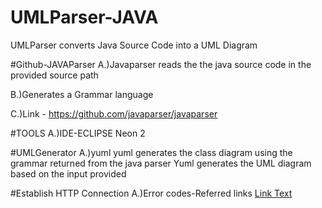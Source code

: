# UMLParser-JAVA
UMLParser converts Java Source Code into a UML Diagram

#Github-JAVAParser
A.)Javaparser reads the the java source code in the provided source path 
                              
B.)Generates a Grammar language

C.)Link - https://github.com/javaparser/javaparser


#TOOLS
A.)IDE-ECLIPSE Neon 2

#UMLGenerator
A.)yuml
yuml generates the class diagram using the grammar returned from the java parser
Yuml generates the UML diagram based on the input provided

#Establish HTTP Connection
A.)Error codes-Referred links
[Link Text](https://en.wikipedia.org/wiki/List_of_HTTP_status_codes)
